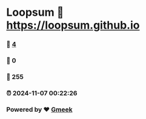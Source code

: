 # Loopsum :link: https://loopsum.github.io 
### :page_facing_up: [4](https://loopsum.github.io/tag.html) 
### :speech_balloon: 0 
### :hibiscus: 255 
### :alarm_clock: 2024-11-07 00:22:26 
### Powered by :heart: [Gmeek](https://github.com/Meekdai/Gmeek)
